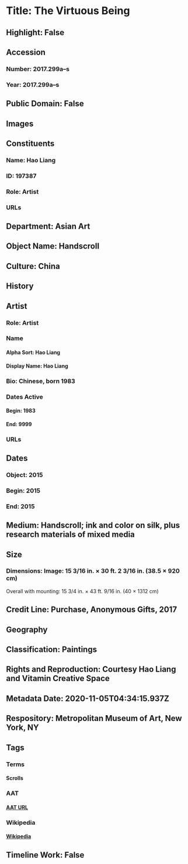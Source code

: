 # Title: The Virtuous Being
## Highlight: False
## Accession
### Number: 2017.299a–s
### Year: 2017.299a–s
## Public Domain: False
## Images
## Constituents
### Name: Hao Liang
### ID: 197387
### Role: Artist
### URLs
## Department: Asian Art
## Object Name: Handscroll
## Culture: China
## History
## Artist
### Role: Artist
### Name
#### Alpha Sort: Hao Liang
#### Display Name: Hao Liang
### Bio: Chinese, born 1983
### Dates Active
#### Begin: 1983
#### End: 9999
### URLs
## Dates
### Object: 2015
### Begin: 2015
### End: 2015
## Medium: Handscroll; ink and color on silk, plus research materials of mixed media
## Size
### Dimensions: Image: 15 3/16 in. × 30 ft. 2 3/16 in. (38.5 × 920 cm)
Overall with mounting: 15 3/4 in. × 43 ft. 9/16 in. (40 × 1312 cm)
## Credit Line: Purchase, Anonymous Gifts, 2017
## Geography
## Classification: Paintings
## Rights and Reproduction: Courtesy Hao Liang and Vitamin Creative Space
## Metadata Date: 2020-11-05T04:34:15.937Z
## Respository: Metropolitan Museum of Art, New York, NY
## Tags
### Terms
#### Scrolls
### AAT
#### [AAT URL](http://vocab.getty.edu/page/aat/300028629)
### Wikipedia
#### [Wikipedia]()
## Timeline Work: False
